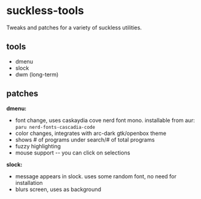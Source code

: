 # suckless-tools

Tweaks and patches for a variety of suckless utilities.

## tools

- dmenu
- slock
- dwm (long-term)

## patches

**dmenu:**
- font change, uses caskaydia cove nerd font mono. installable from aur: `paru nerd-fonts-cascadia-code`
- color changes, integrates with arc-dark gtk/openbox theme
- shows # of programs under search/# of total programs
- fuzzy highlighting
- mouse support -- you can click on selections

**slock:**
- message appears in slock. uses some random font, no need for installation
- blurs screen, uses as background

